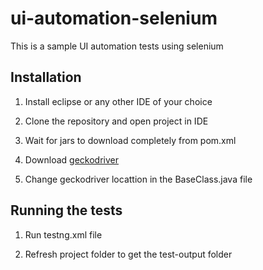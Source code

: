# ui-automation-selenium
This is a sample UI automation tests using selenium

## Installation
1. Install eclipse or any other IDE of your choice

2. Clone the repository  and open project in IDE

3. Wait for jars to download completely from pom.xml

2. Download [geckodriver](https://github.com/mozilla/geckodriver/releases)

3. Change geckodriver locattion in the BaseClass.java file

## Running the tests

1. Run testng.xml file

2. Refresh project folder to get the test-output folder
